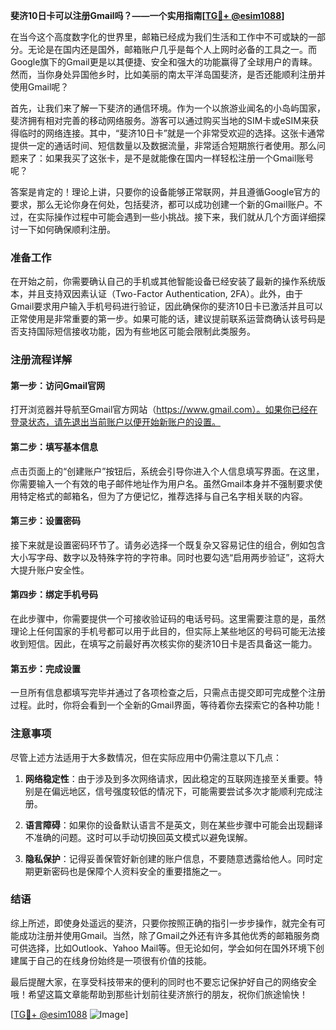 **斐济10日卡可以注册Gmail吗？——一个实用指南[[TG💪+ @esim1088](https://t.me/s/esim1088)]**

在当今这个高度数字化的世界里，邮箱已经成为我们生活和工作中不可或缺的一部分。无论是在国内还是国外，邮箱账户几乎是每个人上网时必备的工具之一。而Google旗下的Gmail更是以其便捷、安全和强大的功能赢得了全球用户的青睐。然而，当你身处异国他乡时，比如美丽的南太平洋岛国斐济，是否还能顺利注册并使用Gmail呢？

首先，让我们来了解一下斐济的通信环境。作为一个以旅游业闻名的小岛屿国家，斐济拥有相对完善的移动网络服务。游客可以通过购买当地的SIM卡或eSIM来获得临时的网络连接。其中，“斐济10日卡”就是一个非常受欢迎的选择。这张卡通常提供一定的通话时间、短信数量以及数据流量，非常适合短期旅行者使用。那么问题来了：如果我买了这张卡，是不是就能像在国内一样轻松注册一个Gmail账号呢？

答案是肯定的！理论上讲，只要你的设备能够正常联网，并且遵循Google官方的要求，那么无论你身在何处，包括斐济，都可以成功创建一个新的Gmail账户。不过，在实际操作过程中可能会遇到一些小挑战。接下来，我们就从几个方面详细探讨一下如何确保顺利注册。

### 准备工作

在开始之前，你需要确认自己的手机或其他智能设备已经安装了最新的操作系统版本，并且支持双因素认证（Two-Factor Authentication, 2FA）。此外，由于Gmail要求用户输入手机号码进行验证，因此确保你的斐济10日卡已激活并且可以正常使用是非常重要的第一步。如果可能的话，建议提前联系运营商确认该号码是否支持国际短信接收功能，因为有些地区可能会限制此类服务。

### 注册流程详解

#### 第一步：访问Gmail官网
打开浏览器并导航至Gmail官方网站（https://www.gmail.com）。如果你已经在登录状态，请先退出当前账户以便开始新账户的设置。

#### 第二步：填写基本信息
点击页面上的“创建账户”按钮后，系统会引导你进入个人信息填写界面。在这里，你需要输入一个有效的电子邮件地址作为用户名。虽然Gmail本身并不强制要求使用特定格式的邮箱名，但为了方便记忆，推荐选择与自己名字相关联的内容。

#### 第三步：设置密码
接下来就是设置密码环节了。请务必选择一个既复杂又容易记住的组合，例如包含大小写字母、数字以及特殊字符的字符串。同时也要勾选“启用两步验证”，这将大大提升账户安全性。

#### 第四步：绑定手机号码
在此步骤中，你需要提供一个可接收验证码的电话号码。这里需要注意的是，虽然理论上任何国家的手机号都可以用于此目的，但实际上某些地区的号码可能无法接收到短信。因此，在填写之前最好再次核实你的斐济10日卡是否具备这一能力。

#### 第五步：完成设置
一旦所有信息都填写完毕并通过了各项检查之后，只需点击提交即可完成整个注册过程。此时，你将会看到一个全新的Gmail界面，等待着你去探索它的各种功能！

### 注意事项

尽管上述方法适用于大多数情况，但在实际应用中仍需注意以下几点：

1. **网络稳定性**：由于涉及到多次网络请求，因此稳定的互联网连接至关重要。特别是在偏远地区，信号强度较低的情况下，可能需要尝试多次才能顺利完成注册。
   
2. **语言障碍**：如果你的设备默认语言不是英文，则在某些步骤中可能会出现翻译不准确的问题。这时可以手动切换回英文模式以避免误解。

3. **隐私保护**：记得妥善保管好新创建的账户信息，不要随意透露给他人。同时定期更新密码也是保障个人资料安全的重要措施之一。

### 结语

综上所述，即使身处遥远的斐济，只要你按照正确的指引一步步操作，就完全有可能成功注册并使用Gmail。当然，除了Gmail之外还有许多其他优秀的邮箱服务商可供选择，比如Outlook、Yahoo Mail等。但无论如何，学会如何在国外环境下创建属于自己的在线身份始终是一项很有价值的技能。

最后提醒大家，在享受科技带来的便利的同时也不要忘记保护好自己的网络安全哦！希望这篇文章能帮助到那些计划前往斐济旅行的朋友，祝你们旅途愉快！

[[TG💪+ @esim1088](https://t.me/s/esim1088) ![Image](https://i.postimg.cc/4NQfJmqS/Snipaste-2025-05-13-00-14-12.png)]